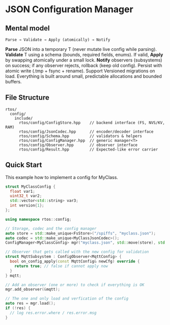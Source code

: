 # JSON Configuration Manager
## Mental model
`Parse → Validate → Apply (atomically) → Notify`

**Parse** JSON into a temporary T (never mutate live config while parsing).
**Validate** T using a schema (bounds, required fields, enums).
If valid, **Apply** by swapping atomically under a small lock.
**Notify** observers (subsystems) on success; if any observer rejects, rollback (keep old config).
Persist with atomic write (.tmp + fsync + rename).
Support Versioned migrations on load.
Everything is built around small, predictable allocations and bounded buffers.
## File Structure
```
rtos/
  config/
    include/
      rtos/config/ConfigStore.hpp    // backend interface (FS, NVS/KV, RAM)
      rtos/config/JsonCodec.hpp      // encoder/decoder interface
      rtos/config/Schema.hpp         // validators & helpers
      rtos/config/ConfigManager.hpp  // generic manager<T>
      rtos/config/Observer.hpp       // observer interface
      rtos/config/Result.hpp         // Expected-like error carrier
```
## Quick Start
This example how to implement a config for MyClass.
```c++
struct MyClassConfig {
  float var1;
  uint32_t var2;
  std::vector<std::string> var3;
  int version{1};
};
```
```c++
using namespace rtos::config;

// Storage, codec and the config manager
auto store = std::make_unique<FsStore>("/spiffs", "myclass.json");
auto codec = std::make_unique<MyClassJsonCodec>();
ConfigManager<MyClassConfig> mgr("myclass.json", std::move(store), std::move(codec));

// Observer that gets called with the new config for validation
struct MqttSubsystem : ConfigObserver<MqttConfig> {
  bool on_config_apply(const MqttConfig& newCfg) override {
    return true; // false if cannot apply now
  }
} mqtt;

// Add an observer (one or more) to check if everything is OK
mgr.add_observer(&mqtt);

// The one and only load and verfication of the config
auto res = mgr.load();
if (!res) {
  // log res.error.where / res.error.msg
}

```